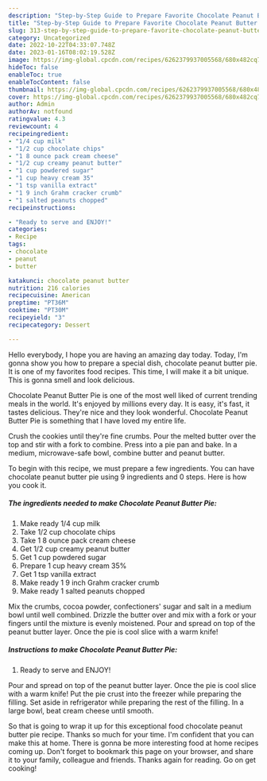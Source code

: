 ```yaml
---
description: "Step-by-Step Guide to Prepare Favorite Chocolate Peanut Butter Pie"
title: "Step-by-Step Guide to Prepare Favorite Chocolate Peanut Butter Pie"
slug: 313-step-by-step-guide-to-prepare-favorite-chocolate-peanut-butter-pie
category: Uncategorized
date: 2022-10-22T04:33:07.748Z
date: 2023-01-16T08:02:19.528Z
image: https://img-global.cpcdn.com/recipes/6262379937005568/680x482cq70/chocolate-peanut-butter-pie-recipe-main-photo.jpg
hideToc: false
enableToc: true
enableTocContent: false
thumbnail: https://img-global.cpcdn.com/recipes/6262379937005568/680x482cq70/chocolate-peanut-butter-pie-recipe-main-photo.jpg
cover: https://img-global.cpcdn.com/recipes/6262379937005568/680x482cq70/chocolate-peanut-butter-pie-recipe-main-photo.jpg
author: Admin
authorAv: notfound
ratingvalue: 4.3
reviewcount: 4
recipeingredient:
- "1/4 cup milk"
- "1/2 cup chocolate chips"
- "1 8 ounce pack cream cheese"
- "1/2 cup creamy peanut butter"
- "1 cup powdered sugar"
- "1 cup heavy cream 35"
- "1 tsp vanilla extract"
- "1 9 inch Grahm cracker crumb"
- "1 salted peanuts chopped"
recipeinstructions:

- "Ready to serve and ENJOY!"
categories:
- Recipe
tags:
- chocolate
- peanut
- butter

katakunci: chocolate peanut butter 
nutrition: 216 calories
recipecuisine: American
preptime: "PT36M"
cooktime: "PT30M"
recipeyield: "3"
recipecategory: Dessert

---
```



Hello everybody, I hope you are having an amazing day today. Today, I'm gonna show you how to prepare a special dish, chocolate peanut butter pie. It is one of my favorites food recipes. This time, I will make it a bit unique. This is gonna smell and look delicious.

Chocolate Peanut Butter Pie is one of the most well liked of current trending meals in the world. It's enjoyed by millions every day. It is easy, it's fast, it tastes delicious. They're nice and they look wonderful. Chocolate Peanut Butter Pie is something that I have loved my entire life.

Crush the cookies until they&#39;re fine crumbs. Pour the melted butter over the top and stir with a fork to combine. Press into a pie pan and bake. In a medium, microwave-safe bowl, combine butter and peanut butter.


To begin with this recipe, we must prepare a few ingredients. You can have chocolate peanut butter pie using 9 ingredients and 0 steps. Here is how you cook it.

<!--inarticleads1-->

##### The ingredients needed to make Chocolate Peanut Butter Pie:

1. Make ready 1/4 cup milk
1. Take 1/2 cup chocolate chips
1. Take 1 8 ounce pack cream cheese
1. Get 1/2 cup creamy peanut butter
1. Get 1 cup powdered sugar
1. Prepare 1 cup heavy cream 35%
1. Get 1 tsp vanilla extract
1. Make ready 1 9 inch Grahm cracker crumb
1. Make ready 1 salted peanuts chopped


Mix the crumbs, cocoa powder, confectioners&#39; sugar and salt in a medium bowl until well combined. Drizzle the butter over and mix with a fork or your fingers until the mixture is evenly moistened. Pour and spread on top of the peanut butter layer. Once the pie is cool slice with a warm knife! 

<!--inarticleads2-->

##### Instructions to make Chocolate Peanut Butter Pie:


1. Ready to serve and ENJOY!

Pour and spread on top of the peanut butter layer. Once the pie is cool slice with a warm knife! Put the pie crust into the freezer while preparing the filling. Set aside in refrigerator while preparing the rest of the filling. In a large bowl, beat cream cheese until smooth. 

So that is going to wrap it up for this exceptional food chocolate peanut butter pie recipe. Thanks so much for your time. I'm confident that you can make this at home. There is gonna be more interesting food at home recipes coming up. Don't forget to bookmark this page on your browser, and share it to your family, colleague and friends. Thanks again for reading. Go on get cooking!
